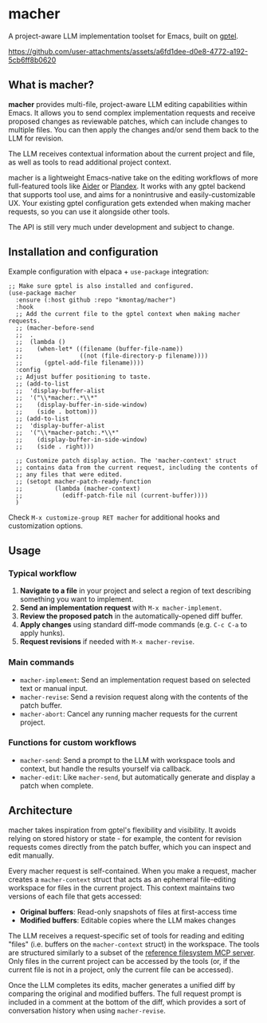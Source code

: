 # macher

A project-aware LLM implementation toolset for Emacs, built on
[gptel](https://github.com/karthink/gptel).

https://github.com/user-attachments/assets/a6fd1dee-d0e8-4772-a192-5cb6ff8b0620

## What is macher?

**macher** provides multi-file, project-aware LLM editing capabilities within Emacs. It allows you
to send complex implementation requests and receive proposed changes as reviewable patches, which
can include changes to multiple files. You can then apply the changes and/or send them back to the
LLM for revision.

The LLM receives contextual information about the current project and file, as well as tools to read
additional project context.

macher is a lightweight Emacs-native take on the editing workflows of more full-featured tools like
[Aider](https://aider.chat/) or [Plandex](https://plandex.ai/). It works with any gptel backend that
supports tool use, and aims for a nonintrusive and easily-customizable UX. Your existing gptel
configuration gets extended when making macher requests, so you can use it alongside other tools.

The API is still very much under development and subject to change.

## Installation and configuration

Example configuration with elpaca + `use-package` integration:

```elisp
;; Make sure gptel is also installed and configured.
(use-package macher
  :ensure (:host github :repo "kmontag/macher")
  :hook
  ;; Add the current file to the gptel context when making macher requests.
  ;; (macher-before-send
  ;;  .
  ;;  (lambda ()
  ;;    (when-let* ((filename (buffer-file-name))
  ;;                ((not (file-directory-p filename))))
  ;;      (gptel-add-file filename))))
  :config
  ;; Adjust buffer positioning to taste.
  ;; (add-to-list
  ;;  'display-buffer-alist
  ;;  '("\\*macher:.*\\*"
  ;;    (display-buffer-in-side-window)
  ;;    (side . bottom)))
  ;; (add-to-list
  ;;  'display-buffer-alist
  ;;  '("\\*macher-patch:.*\\*"
  ;;    (display-buffer-in-side-window)
  ;;    (side . right)))

  ;; Customize patch display action. The 'macher-context' struct
  ;; contains data from the current request, including the contents of
  ;; any files that were edited.
  ;; (setopt macher-patch-ready-function
  ;;         (lambda (macher-context)
  ;;           (ediff-patch-file nil (current-buffer))))
  )
```

Check `M-x customize-group RET macher` for additional hooks and customization options.

## Usage

### Typical workflow

1. **Navigate to a file** in your project and select a region of text describing something you want
   to implement.
2. **Send an implementation request** with `M-x macher-implement`.
3. **Review the proposed patch** in the automatically-opened diff buffer.
4. **Apply changes** using standard diff-mode commands (e.g. `C-c C-a` to apply hunks).
5. **Request revisions** if needed with `M-x macher-revise`.

### Main commands

- `macher-implement`: Send an implementation request based on selected text or manual input.
- `macher-revise`: Send a revision request along with the contents of the patch buffer.
- `macher-abort`: Cancel any running macher requests for the current project.

### Functions for custom workflows

- `macher-send`: Send a prompt to the LLM with workspace tools and context, but handle the results
  yourself via callback.
- `macher-edit`: Like `macher-send`, but automatically generate and display a patch when complete.

## Architecture

macher takes inspiration from gptel's flexibility and visibility. It avoids relying on stored
history or state - for example, the content for revision requests comes directly from the patch
buffer, which you can inspect and edit manually.

Every macher request is self-contained. When you make a request, macher creates a `macher-context`
struct that acts as an ephemeral file-editing workspace for files in the current project. This
context maintains two versions of each file that gets accessed:

- **Original buffers**: Read-only snapshots of files at first-access time
- **Modified buffers**: Editable copies where the LLM makes changes

The LLM receives a request-specific set of tools for reading and editing "files" (i.e. buffers on
the `macher-context` struct) in the workspace. The tools are structured similarly to a subset of the
[reference filesystem MCP server](https://github.com/modelcontextprotocol/servers). Only files in
the current project can be accessed by the tools (or, if the current file is not in a project, only
the current file can be accessed).

Once the LLM completes its edits, macher generates a unified diff by comparing the original and
modified buffers. The full request prompt is included in a comment at the bottom of the diff, which
provides a sort of conversation history when using `macher-revise`.
